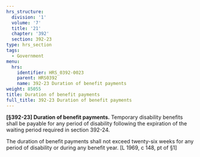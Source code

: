 ```yaml
---
hrs_structure:
  division: '1'
  volume: '7'
  title: '21'
  chapter: '392'
  section: 392-23
type: hrs_section
tags:
  - Government
menu:
  hrs:
    identifier: HRS_0392-0023
    parent: HRS0392
    name: 392-23 Duration of benefit payments
weight: 85055
title: Duration of benefit payments
full_title: 392-23 Duration of benefit payments
---
```

**[§392-23] Duration of benefit payments.** Temporary disability benefits shall be payable for any period of disability following the expiration of the waiting period required in section 392-24.

The duration of benefit payments shall not exceed twenty-six weeks for any period of disability or during any benefit year. [L 1969, c 148, pt of §1]